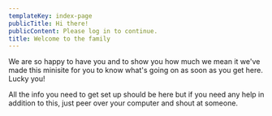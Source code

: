 ```yaml
---
templateKey: index-page
publicTitle: Hi there!
publicContent: Please log in to continue.
title: Welcome to the family
---
```

We are so happy to have you and to show you how much we mean it we've made this minisite for you to know what's going on as soon as you get here. Lucky you!

All the info you need to get set up should be here but if you need any help in addition to this, just peer over your computer and shout at someone.
